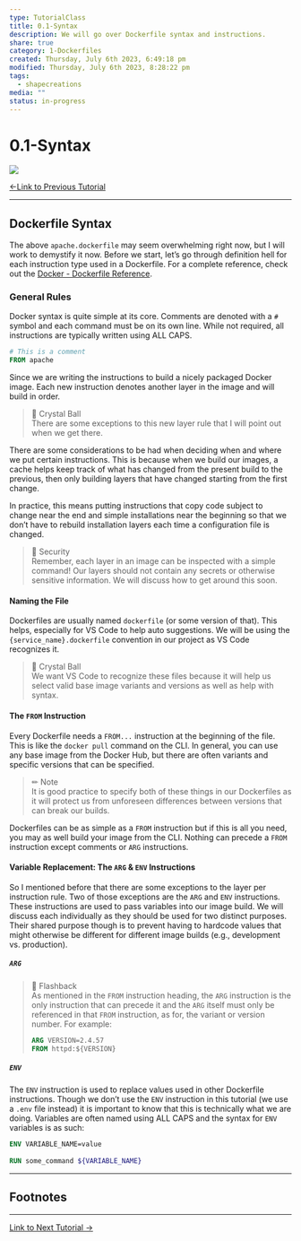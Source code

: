 ```yaml
---  
type: TutorialClass  
title: 0.1-Syntax  
description: We will go over Dockerfile syntax and instructions.  
share: true  
category: 1-Dockerfiles  
created: Thursday, July 6th 2023, 6:49:18 pm  
modified: Thursday, July 6th 2023, 8:28:22 pm  
tags:  
  - shapecreations  
media: ""  
status: in-progress  
---  
```

  
  
# 0.1-Syntax  
  
![](https://img.shields.io/badge/-Docker-2496ED?logo=docker&logoColor=white&style=plastic)  
  
[←Link to Previous Tutorial](0.1-Syntax.md#)  
  
---  
  
## Dockerfile Syntax  
  
The above `apache.dockerfile` may seem overwhelming right now, but I will work to demystify it now. Before we start, let’s go through definition hell for each instruction type used in a Dockerfile. For a complete reference, check out the [Docker - Dockerfile Reference](https://docs.docker.com/engine/reference/builder/).  
  
### General Rules  
  
Docker syntax is quite simple at its core. Comments are denoted with a `#` symbol and each command must be on its own line. While not required, all instructions are typically written using ALL CAPS.  
  
```Dockerfile  
# This is a comment  
FROM apache  
```  
  
Since we are writing the instructions to build a nicely packaged Docker image. Each new instruction denotes another layer in the image and will build in order.  
  
> 🔮 Crystal Ball    
> There are some exceptions to this new layer rule that I will point out when we get there.  
  
There are some considerations to be had when deciding when and where we put certain instructions. This is because when we build our images, a cache helps keep track of what has changed from the present build to the previous, then only building layers that have changed starting from the first change.  
  
In practice, this means putting instructions that copy code subject to change near the end and simple installations near the beginning so that we don’t have to rebuild installation layers each time a configuration file is changed.  
  
> 🦺 Security    
> Remember, each layer in an image can be inspected with a simple command! Our layers should not contain any secrets or otherwise sensitive information. We will discuss how to get around this soon.  
  
#### Naming the File  
  
Dockerfiles are usually named `dockerfile` (or some version of that). This helps, especially for VS Code to help auto suggestions. We will be using the `{service_name}.dockerfile` convention in our project as VS Code recognizes it.  
  
> 🔮 Crystal Ball    
 > We want VS Code to recognize these files because it will help us select valid base image variants and versions as well as help with syntax.  
  
#### The `FROM` Instruction  
  
Every Dockerfile needs a `FROM...` instruction at the beginning of the file. This is like the `docker pull` command on the CLI. In general, you can use any base image from the Docker Hub, but there are often variants and specific versions that can be specified.  
  
> ✏ Note    
> It is good practice to specify both of these things in our Dockerfiles as it will protect us from unforeseen differences between versions that can break our builds.  
  
Dockerfiles can be as simple as a `FROM` instruction but if this is all you need, you may as well build your image from the CLI. Nothing can precede a `FROM` instruction except comments or `ARG` instructions.  
  
#### Variable Replacement: The `ARG` & `ENV` Instructions  
  
So I mentioned before that there are some exceptions to the layer per instruction rule. Two of those exceptions are the `ARG` and `ENV` instructions. These instructions are used to pass variables into our image build. We will discuss each individually as they should be used for two distinct purposes. Their shared purpose though is to prevent having to hardcode values that might otherwise be different for different image builds (e.g., development vs. production).  
  
##### `ARG`  
  
> 🔦 Flashback    
> As mentioned in the `FROM` instruction heading, the `ARG` instruction is the only instruction that can precede it and the `ARG` itself must only be referenced in that `FROM` instruction, as for, the variant or version number. For example:  
>  
> ```Dockerfile  
> ARG VERSION=2.4.57  
> FROM httpd:${VERSION}  
> ```  
  
##### `ENV`  
  
The `ENV` instruction is used to replace values used in other Dockerfile instructions. Though we don’t use the `ENV` instruction in this tutorial (we use a `.env` file instead) it is important to know that this is technically what we are doing. Variables are often named using ALL CAPS and the syntax for `ENV` variables is as such:  
  
```Dockerfile  
ENV VARIABLE_NAME=value  
  
RUN some_command ${VARIABLE_NAME}  
```  
  
---  
  
## Footnotes  
  
---  
  
[Link to Next Tutorial →](./0.2-Apache-Image.md#)  
